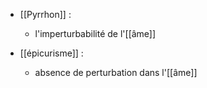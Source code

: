 - [[Pyrrhon]] : 
	- l'imperturbabilité de l'[[âme]]

- [[épicurisme]] :
	- absence de perturbation dans l'[[âme]] 